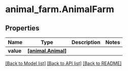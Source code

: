 # animal_farm.AnimalFarm

## Properties
Name | Type | Description | Notes
------------ | ------------- | ------------- | -------------
**value** | [**[animal.Animal]**](Animal.md) |  | 

[[Back to Model list]](../README.md#documentation-for-models) [[Back to API list]](../README.md#documentation-for-api-endpoints) [[Back to README]](../README.md)


